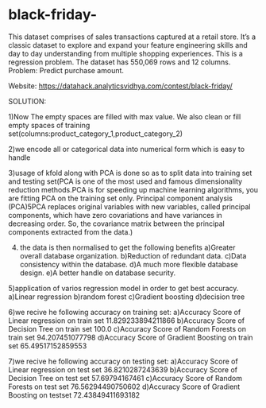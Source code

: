 # black-friday-
This dataset comprises of sales transactions captured at a retail store. It’s a classic dataset to explore and expand your feature engineering skills and day to day understanding from multiple shopping experiences. This is a regression problem. The dataset has 550,069 rows and 12 columns.
Problem: Predict purchase amount.

Website: https://datahack.analyticsvidhya.com/contest/black-friday/


SOLUTION:

1)Now The empty spaces are filled with max value. We also clean or fill empty spaces  of training set(columns:product_category_1,product_category_2)


2)we encode all or categorical data into numerical form which is easy to handle


3)usage of kfold along with PCA is done so as to split data into training set and testing set(PCA is one of the most used and famous dimensionality reduction methods.PCA is for speeding up machine learning algorithms, you are fitting PCA on the training set only. Principal component analysis (PCA)5PCA replaces original variables with new variables, called principal components, which have zero covariations and have variances in decreasing order. So, the covariance matrix between the principal components extracted from the data.)


4) the data is then normalised to get the following benefits
  a)Greater overall database organization.
  b)Reduction of redundant data.
  c)Data consistency within the database.
  d)A much more flexible database design.
  e)A better handle on database security.


5)application of varios regression model in order to get best accuracy.
  a)Linear regression
  b)random forest
  c)Gradient boosting
  d)decision tree
  

6)we recive he following accuracy on training set:
  a)Accuracy Score of Linear regression on train set 11.829233894211866
  b)Accuracy Score of Decision Tree on train set 100.0
  c)Accuracy Score of Random Forests on train set 94.207451077798
  d)Accuracy Score of Gradient Boosting on train set 65.49517152859553
  

7)we recive he following accuracy on testing set:
  a)Accuracy Score of Linear regression on test set 36.8210287243639
  b)Accuracy Score of Decision Tree on test set 57.69794167461
  c)Accuracy Score of Random Forests on test set 76.56294490750602
  d)Accuracy Score of Gradient Boosting on testset 72.43849411693182


